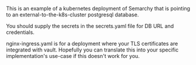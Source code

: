This is an example of a kubernetes deployment of Semarchy that is pointing to an external-to-the-k8s-cluster postgresql database.

You should supply the secrets in the secrets.yaml file for DB URL and credentials.

nginx-ingress.yaml is for a deployment where your TLS certificates are integrated with vault. Hopefully you can translate this into your specific implementation's use-case if this doesn't work for you.
